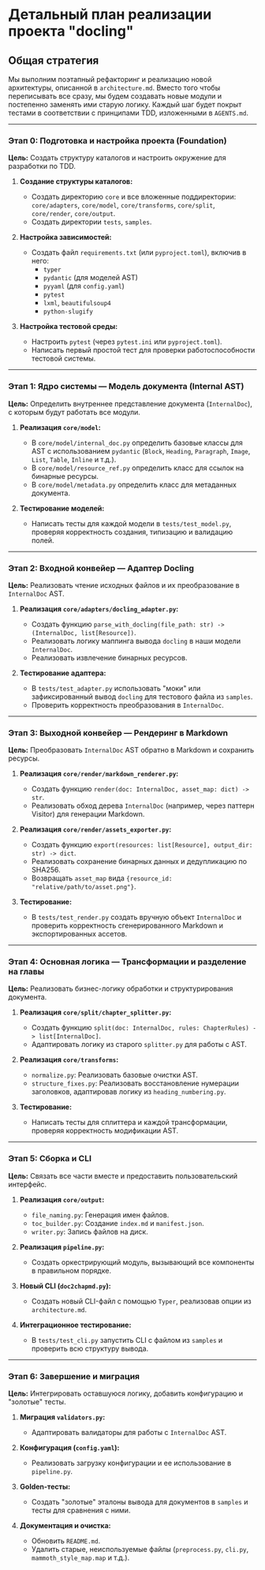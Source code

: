 # Детальный план реализации проекта "docling"

## Общая стратегия

Мы выполним поэтапный рефакторинг и реализацию новой архитектуры, описанной в `architecture.md`. Вместо того чтобы переписывать все сразу, мы будем создавать новые модули и постепенно заменять ими старую логику. Каждый шаг будет покрыт тестами в соответствии с принципами TDD, изложенными в `AGENTS.md`.

---

### **Этап 0: Подготовка и настройка проекта (Foundation)**

**Цель:** Создать структуру каталогов и настроить окружение для разработки по TDD.

1.  **Создание структуры каталогов:**
    *   Создать директорию `core` и все вложенные поддиректории: `core/adapters`, `core/model`, `core/transforms`, `core/split`, `core/render`, `core/output`.
    *   Создать директории `tests`, `samples`.

2.  **Настройка зависимостей:**
    *   Создать файл `requirements.txt` (или `pyproject.toml`), включив в него:
        *   `typer`
        *   `pydantic` (для моделей AST)
        *   `pyyaml` (для `config.yaml`)
        *   `pytest`
        *   `lxml`, `beautifulsoup4`
        *   `python-slugify`

3.  **Настройка тестовой среды:**
    *   Настроить `pytest` (через `pytest.ini` или `pyproject.toml`).
    *   Написать первый простой тест для проверки работоспособности тестовой системы.

---

### **Этап 1: Ядро системы — Модель документа (Internal AST)**

**Цель:** Определить внутреннее представление документа (`InternalDoc`), с которым будут работать все модули.

1.  **Реализация `core/model`:**
    *   В `core/model/internal_doc.py` определить базовые классы для AST с использованием `pydantic` (`Block`, `Heading`, `Paragraph`, `Image`, `List`, `Table`, `Inline` и т.д.).
    *   В `core/model/resource_ref.py` определить класс для ссылок на бинарные ресурсы.
    *   В `core/model/metadata.py` определить класс для метаданных документа.

2.  **Тестирование моделей:**
    *   Написать тесты для каждой модели в `tests/test_model.py`, проверяя корректность создания, типизацию и валидацию полей.

---

### **Этап 2: Входной конвейер — Адаптер Docling**

**Цель:** Реализовать чтение исходных файлов и их преобразование в `InternalDoc` AST.

1.  **Реализация `core/adapters/docling_adapter.py`:**
    *   Создать функцию `parse_with_docling(file_path: str) -> (InternalDoc, list[Resource])`.
    *   Реализовать логику маппинга вывода `docling` в наши модели `InternalDoc`.
    *   Реализовать извлечение бинарных ресурсов.

2.  **Тестирование адаптера:**
    *   В `tests/test_adapter.py` использовать "моки" или зафиксированный вывод `docling` для тестового файла из `samples`.
    *   Проверить корректность преобразования в `InternalDoc`.

---

### **Этап 3: Выходной конвейер — Рендеринг в Markdown**

**Цель:** Преобразовать `InternalDoc` AST обратно в Markdown и сохранить ресурсы.

1.  **Реализация `core/render/markdown_renderer.py`:**
    *   Создать функцию `render(doc: InternalDoc, asset_map: dict) -> str`.
    *   Реализовать обход дерева `InternalDoc` (например, через паттерн Visitor) для генерации Markdown.

2.  **Реализация `core/render/assets_exporter.py`:**
    *   Создать функцию `export(resources: list[Resource], output_dir: str) -> dict`.
    *   Реализовать сохранение бинарных данных и дедупликацию по SHA256.
    *   Возвращать `asset_map` вида `{resource_id: "relative/path/to/asset.png"}`.

3.  **Тестирование:**
    *   В `tests/test_render.py` создать вручную объект `InternalDoc` и проверить корректность сгенерированного Markdown и экспортированных ассетов.

---

### **Этап 4: Основная логика — Трансформации и разделение на главы**

**Цель:** Реализовать бизнес-логику обработки и структурирования документа.

1.  **Реализация `core/split/chapter_splitter.py`:**
    *   Создать функцию `split(doc: InternalDoc, rules: ChapterRules) -> list[InternalDoc]`.
    *   Адаптировать логику из старого `splitter.py` для работы с AST.

2.  **Реализация `core/transforms`:**
    *   `normalize.py`: Реализовать базовые очистки AST.
    *   `structure_fixes.py`: Реализовать восстановление нумерации заголовков, адаптировав логику из `heading_numbering.py`.

3.  **Тестирование:**
    *   Написать тесты для сплиттера и каждой трансформации, проверяя корректность модификации AST.

---

### **Этап 5: Сборка и CLI**

**Цель:** Связать все части вместе и предоставить пользовательский интерфейс.

1.  **Реализация `core/output`:**
    *   `file_naming.py`: Генерация имен файлов.
    *   `toc_builder.py`: Создание `index.md` и `manifest.json`.
    *   `writer.py`: Запись файлов на диск.

2.  **Реализация `pipeline.py`:**
    *   Создать оркестрирующий модуль, вызывающий все компоненты в правильном порядке.

3.  **Новый CLI (`doc2chapmd.py`):**
    *   Создать новый CLI-файл с помощью `Typer`, реализовав опции из `architecture.md`.

4.  **Интеграционное тестирование:**
    *   В `tests/test_cli.py` запустить CLI с файлом из `samples` и проверить всю структуру вывода.

---

### **Этап 6: Завершение и миграция**

**Цель:** Интегрировать оставшуюся логику, добавить конфигурацию и "золотые" тесты.

1.  **Миграция `validators.py`:**
    *   Адаптировать валидаторы для работы с `InternalDoc` AST.

2.  **Конфигурация (`config.yaml`):**
    *   Реализовать загрузку конфигурации и ее использование в `pipeline.py`.

3.  **Golden-тесты:**
    *   Создать "золотые" эталоны вывода для документов в `samples` и тесты для сравнения с ними.

4.  **Документация и очистка:**
    *   Обновить `README.md`.
    *   Удалить старые, неиспользуемые файлы (`preprocess.py`, `cli.py`, `mammoth_style_map.map` и т.д.).
